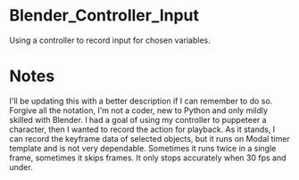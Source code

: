 # Blender_Controller_Input
Using a controller to record input for chosen variables. 

# Notes
I'll be updating this with a better description if I can remember to do so. Forgive all the notation, I'm not a coder, new to Python and only mildly skilled with Blender. I had a goal of using my controller to puppeteer a character, then I wanted to record the action for playback. As it stands, I can record the keyframe data of selected objects, but it runs on Modal timer template and is not very dependable. Sometimes it runs twice in a single frame, sometimes it skips frames. It only stops accurately when 30 fps and under. 
